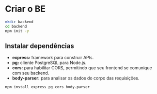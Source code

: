 # Criar o BE

```bash
mkdir backend
cd backend
npm init -y
```

## Instalar dependências

- **express:** framework para construir APIs.
- **pg:** cliente PostgreSQL para Node.js.
- **cors:** para habilitar CORS, permitindo que seu frontend se comunique com seu backend.
- **body-parser:** para analisar os dados do corpo das requisições.

```bash
npm install express pg cors body-parser
```

